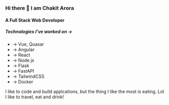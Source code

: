 ### Hi there 👋 I am Chakit Arora 
#### A Full Stack Web Developer


##### Technologies I've worked on -> 
* -> Vue, Quasar
* -> Angular
* -> React
* -> Node js
* -> Flask
* -> FastAPI
* -> TailwindCSS
* -> Docker


I like to code and build applcations, but the thing I like the most is eating. Lol
I like to travel, eat and drink! 
<!--
**arorachakit/arorachakit** is a ✨ _special_ ✨ repository because its `README.md` (this file) appears on your GitHub profile.

Here are some ideas to get you started:

- 🔭 I’m currently working on ...
- 🌱 I’m currently learning ...
- 👯 I’m looking to collaborate on ...
- 🤔 I’m looking for help with ...
- 💬 Ask me about ...
- 📫 How to reach me: ...
- 😄 Pronouns: ...
- ⚡ Fun fact: ...
-->
